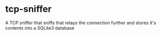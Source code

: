 # tcp-sniffer
A TCP sniffer that sniffs that relays the connection further and stores it's contents into a SQLite3 database
